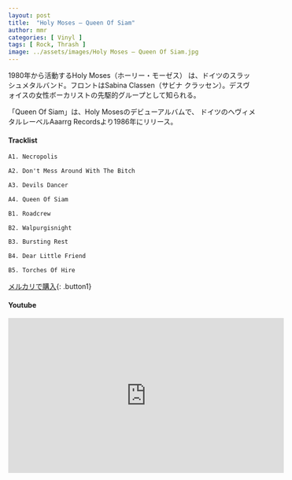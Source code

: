 ```yaml
---
layout: post
title:  "Holy Moses – Queen Of Siam"
author: mmr
categories: [ Vinyl ]
tags: [ Rock, Thrash ]
image: ../assets/images/Holy Moses – Queen Of Siam.jpg
---
```


1980年から活動するHoly Moses（ホーリー・モーゼス） は、ドイツのスラッシュメタルバンド。フロントはSabina Classen（サビナ クラッセン）。デスヴォイスの女性ボーカリストの先駆的グループとして知られる。

「Queen Of Siam」は、Holy Mosesのデビューアルバムで、 ドイツのヘヴィメタルレーベルAaarrg Recordsより1986年にリリース。

#### Tracklist
```md
A1. Necropolis

A2. Don't Mess Around With The Bitch

A3. Devils Dancer

A4. Queen Of Siam

B1. Roadcrew

B2. Walpurgisnight

B3. Bursting Rest

B4. Dear Little Friend

B5. Torches Of Hire
```

[メルカリで購入](https://jp.mercari.com/item/m85692189468?afid=6142608987){: .button1}

#### Youtube
<iframe width="560" height="315" src="https://www.youtube.com/embed/JZR6lrA1LfA?si=bVMg3hxl6DKM4Bry" title="YouTube video player" frameborder="0" allow="accelerometer; autoplay; clipboard-write; encrypted-media; gyroscope; picture-in-picture; web-share" referrerpolicy="strict-origin-when-cross-origin" allowfullscreen></iframe>